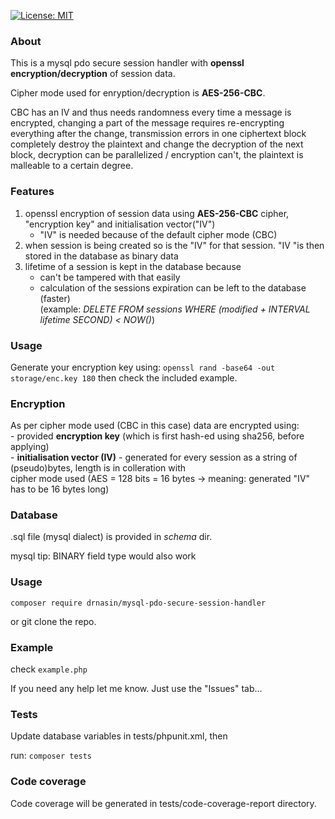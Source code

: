[![License: MIT](https://img.shields.io/badge/License-MIT-yellow.svg)](https://opensource.org/licenses/MIT)

### About
This is a mysql pdo secure session handler with **openssl encryption/decryption** of session data.

Cipher mode used for enryption/decryption is **AES-256-CBC**.

CBC has an IV and thus needs randomness every time a message is encrypted,
changing a part of the message requires re-encrypting everything after the change,
transmission errors in one ciphertext block completely destroy the plaintext and
change the decryption of the next block, decryption can be parallelized / encryption can't,
the plaintext is malleable to a certain degree.

### Features
   1. openssl encryption of session data using **AES-256-CBC** cipher, "encryption key" and initialisation vector("IV")
        - "IV" is needed because of the default cipher mode (CBC)
   2. when session is being created so is the "IV" for that session. "IV "is then stored in the database as binary data
   2. lifetime of a session is kept in the database because
        - can't be tampered with that easily
        - calculation of the sessions expiration can be left to the database (faster)\
        (example: _DELETE FROM sessions WHERE (modified + INTERVAL lifetime SECOND) < NOW()_)

### Usage
Generate your encryption key using:
`openssl rand -base64 -out storage/enc.key 180`
then check the included example.

### Encryption
As per cipher mode used (CBC in this case) data are encrypted using:\
    - provided **encryption key** (which is first hash-ed using sha256, before applying) \
    - **initialisation vector (IV)** - generated for every session as a string of (pseudo)bytes, length is in colleration with\
                                       cipher mode used (AES = 128 bits = 16 bytes -> meaning: generated "IV" has to be 16 bytes long)

### Database
.sql file (mysql dialect) is provided in *schema* dir.

mysql tip: BINARY field type would also work

### Usage

`composer require drnasin/mysql-pdo-secure-session-handler`

or git clone the repo.

### Example

check `example.php`

If you need any help let me know. Just use the "Issues" tab...

### Tests
Update database variables in tests/phpunit.xml, then

run: `composer tests`

### Code coverage
Code coverage will be generated in tests/code-coverage-report directory.




